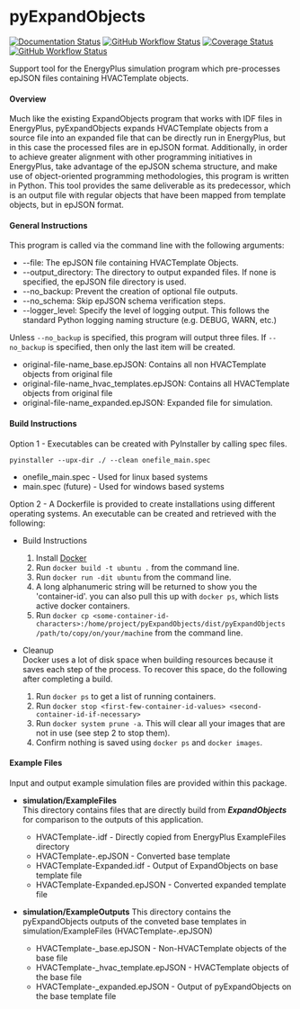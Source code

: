 # pyExpandObjects

[![Documentation Status](https://readthedocs.org/projects/epjson-expandobjects/badge/?version=main)](https://epjson-expandobjects.readthedocs.io/en/main/?badge=main)
[![GitHub Workflow Status](https://img.shields.io/github/workflow/status/john-grando/pyExpandObjects/Unit%20Tests)](https://github.com/john-grando/pyExpandObjects/actions)
[![Coverage Status](https://coveralls.io/repos/github/john-grando/pyExpandObjects/badge.svg?branch=main)](https://coveralls.io/github/john-grando/pyExpandObjects?branch=main)
[![GitHub Workflow Status](https://img.shields.io/github/workflow/status/john-grando/pyExpandObjects/Flake8?label=pep8)](https://github.com/john-grando/pyExpandObjects/actions)

Support tool for the EnergyPlus simulation program which pre-processes epJSON files containing HVACTemplate objects.

#### Overview

Much like the existing ExpandObjects program that works with IDF files in EnergyPlus, pyExpandObjects expands HVACTemplate objects from a source file into an expanded file that can be directly run in EnergyPlus, but in this case the processed files are in epJSON format.  Additionally, in order to achieve greater alignment with other programming initiatives in EnergyPlus, take advantage of the epJSON schema structure, and make use of object-oriented programming methodologies, this program is written in Python.  This tool provides the same deliverable as its predecessor, which is an output file with regular objects that have been mapped from template objects, but in epJSON format.

#### General Instructions

This program is called via the command line with the following arguments:

* --file: The epJSON file containing HVACTemplate Objects.
* --output_directory: The directory to output expanded files.  If none is specified, the epJSON file directory is used.
* --no_backup: Prevent the creation of optional file outputs.
* --no_schema: Skip epJSON schema verification steps.
* --logger_level: Specify the level of logging output.  This follows the standard Python logging naming structure (e.g. DEBUG, WARN, etc.)

Unless `--no_backup` is specified, this program will output three files.  If `--no_backup` is specified, then only the last item will be created.

* original-file-name_base.epJSON: Contains all non HVACTemplate objects from original file
* original-file-name_hvac_templates.epJSON: Contains all HVACTemplate objects from original file
* original-file-name_expanded.epJSON: Expanded file for simulation.

#### Build Instructions

Option 1 - Executables can be created with PyInstaller by calling spec files.

`pyinstaller --upx-dir ./ --clean onefile_main.spec`

* onefile_main.spec - Used for linux based systems
* main.spec (future) - Used for windows based systems

Option 2 - A Dockerfile is provided to create installations using different operating systems.  An executable can be created and retrieved with the following:

* Build Instructions
    1. Install [Docker](https://docs.docker.com/get-docker/)
    2. Run `docker build -t ubuntu .` from the command line.
    3. Run `docker run -dit ubuntu` from the command line.
    4. A long alphanumeric string will be returned to show you the 'container-id'.  you can also pull this up with `docker ps`, which lists active docker containers.
    5. Run `docker cp <some-container-id-characters>:/home/project/pyExpandObjects/dist/pyExpandObjects /path/to/copy/on/your/machine` from the command line.

* Cleanup  
    Docker uses a lot of disk space when building resources because it saves each step of the process.  To recover this space, do the following after completing a build.

  1. Run `docker ps` to get a list of running containers.
  2. Run `docker stop <first-few-container-id-values> <second-container-id-if-necessary>`
  3. Run `docker system prune -a`.  This will clear all your images that are not in use (see step 2 to stop them).
  4. Confirm nothing is saved using `docker ps` and `docker images`.

#### Example Files

  Input and output example simulation files are provided within this package.

  * **simulation/ExampleFiles**  
    This directory contains files that are directly build from **_ExpandObjects_** for comparison to the outputs of this application.
      * HVACTemplate-<template-name>.idf - Directly copied from EnergyPlus ExampleFiles directory
      * HVACTemplate-<template-name>.epJSON - Converted base template
      * HVACTemplate-<template-name>Expanded.idf - Output of ExpandObjects on base template file
      * HVACTemplate-<template-name>Expanded.epJSON - Converted expanded template file

  * **simulation/ExampleOutputs**
    This directory contains the pyExpandObjects outputs of the conveted base templates in simulation/ExampleFiles (HVACTemplate-<template-name>.epJSON)
      * HVACTemplate-<template-name>_base.epJSON - Non-HVACTemplate objects of the base file
      * HVACTemplate-<template-name>_hvac_template.epJSON - HVACTemplate objects of the base file
      * HVACTemplate-<template-name>_expanded.epJSON - Output of pyExpandObjects on the base template file
